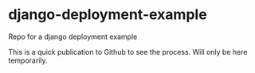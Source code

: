 # django-deployment-example
Repo for a django deployment example

This is a quick publication to Github to see the process.  Will only be here temporarily.
